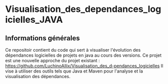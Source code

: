 # Visualisation_des_dependances_logicielles_JAVA
## Informations générales
Ce repositoir contient du code qui sert à visualiser l'évolution des dépendances logicielles de projets en java au cours des versions.
Ce projet est une nouvelle approche du projet existant : https://github.com/LuchinoAllix/Visualisation_des_d-pendances_logicielles Il vise à utiliser des outils tels que Java et Maven pour l'analyse et la visualisation des dépendances.
